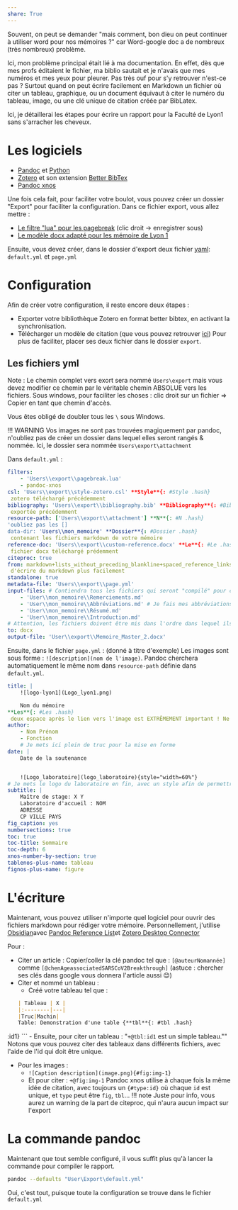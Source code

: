 ```yaml
---
share: True
---
```

Souvent, on peut se demander "mais comment, bon dieu on peut continuer à utiliser word pour nos mémoires ?" car Word-google doc a de nombreux (très nombreux) problème. 

Ici, mon problème principal était lié à ma documentation. En effet, dès que mes profs éditaient le fichier, ma biblio sautait et je n'avais que mes numéros et mes yeux pour pleurer. Pas très ouf pour s'y retrouver n'est-ce pas ? Surtout quand on peut écrire facilement en Markdown un fichier où citer un tableau, graphique, ou un document équivaut à citer le numéro du tableau, image, ou une clé unique de citation créée par BibLatex.

Ici, je détaillerai les étapes pour écrire un rapport pour la Faculté de Lyon1 sans s'arracher les cheveux.

# Les logiciels

- [Pandoc](https://pandoc.org/) et [Python](https://pypi.org/)
- [Zotero](https://www.zotero.org/) et son extension [Better BibTex](https://retorque.re/zotero-better-bibtex/)
- [Pandoc xnos](https://github.com/tomduck/pandoc-xnos)

Une fois cela fait, pour faciliter votre boulot, vous pouvez créer un dossier "Export" pour faciliter la configuration. Dans ce fichier export, vous allez mettre : 
- [Le filtre "lua" pour les pagebreak](https://raw.githubusercontent.com/pandoc/lua-filters/master/pagebreak/pagebreak.lua) (clic droit -> enregistrer sous)
- [Le modèle docx adapté pour les mémoire de Lyon 1](https://docs.google.com/document/d/1P285wZw6rle2CIIC3f3HY3Ja64pHjQYq/edit?usp=sharing&ouid=109400928673768266798&rtpof=true&sd=true)

Ensuite, vous devez créer, dans le dossier d'export deux fichier [yaml](https://fr.wikipedia.org/wiki/YAML): `default.yml` et `page.yml`

# Configuration

Afin de créer votre configuration, il reste encore deux étapes : 
- Exporter votre bibliothèque Zotero en format better bibtex, en activant la synchronisation.
- Télécharger un modèle de citation (que vous pouvez retrouver [ici](https://www.zotero.org/styles))
Pour plus de faciliter, placer ses deux fichier dans le dossier `export`.

## Les fichiers yml

Note : Le chemin complet vers exort sera nommé `Users\export` mais vous devez modifier ce chemin par le véritable chemin ABSOLUE vers les fichiers. Sous windows, pour faciliter les choses : clic droit sur un fichier => Copier en tant que chemin d'accès.

Vous êtes obligé de doubler tous les `\` sous Windows. 

!!! WARNING
	Vos images ne sont pas trouvées magiquement par pandoc, n'oubliez pas de créer un dossier dans lequel elles seront rangés & nommée. 
	Ici, le dossier sera nommée `Users\export\attachment`

Dans `default.yml` : 
```yml
filters:
	- 'Users\\export\\pagebreak.lua'
	- pandoc-xnos
csl: 'Users\\export\\style-zotero.csl' **Style**{: #Style .hash}  
 zotero téléchargé précédemment
bibliography: 'Users\\export\\bibliography.bib' **Bibliography**{: #Bibliography .hash}  
 exportée précédemment 
resource-path: ['Users\\export\\attachment'] **N**{: #N .hash}  
'oubliez pas les []
data-dir: 'Users\\mon_memoire' **Dossier**{: #Dossier .hash}  
 contenant les fichiers markdown de votre mémoire
reference-doc: 'Users\\export\\custom-reference.docx' **Le**{: #Le .hash}  
 fichier docx téléchargé prédemment
citeproc: true
from: markdown+lists_without_preceding_blankline+spaced_reference_links+hard_line_breaks+yaml_metadata_block+implicit_figures **Permet**{: #Permet .hash}  
 d'écrire du markdown plus facilement
standalone: true
metadata-file: 'Users\\export\\page.yml' 
input-files: # Contiendra tous les fichiers qui seront "compilé" pour créer votre mémoire. Ci-dessous un exemple
	- 'User\\mon_memoire\\Remerciements.md'
	- 'User\\mon_memoire\\Abbréviations.md' # Je fais mes abbréviations à la main, mais pandoc permet aussi de faire un fichier automatiquement exprès
	- 'User\\mon_memoire\\Résumé.md'
	- 'User\\mon_memoire\\Introduction.md'
# Attention, les fichiers doivent être mis dans l'ordre dans lequel ils doivent être lu. 
to: docx
output-file: 'User\\export\\Memoire_Master_2.docx'
```


Ensuite, dans le fichier `page.yml` : (donné à titre d'exemple)
Les images sont sous forme : `![description](nom de l'image)`. Pandoc cherchera automatiquement le même nom dans `resource-path` définie dans `default.yml`.
```yml
title: |
	![logo-lyon1](Logo_lyon1.png)  

	Nom du mémoire
**Les**{: #Les .hash}  
 deux espace après le lien vers l'image est EXTRÊMEMENT important ! Ne les oubliez pas.
author: 
	- Nom Prénom
	- Fonction
	# Je mets ici plein de truc pour la mise en forme
date: |
	Date de la soutenance


	![Logo_laboratoire](logo_laboratoire){style="width=60%"}  
# Je mets le logo du laboratoire en fin, avec un style afin de permettre à pandoc de forcer le centrage de l'image.
subtitle: |
	Maître de stage: X Y
	Laboratoire d'accueil : NOM
	ADRESSE
	CP VILLE PAYS
fig_caption: yes
numbersections: true
toc: true
toc-title: Sommaire
toc-depth: 6
xnos-number-by-section: true
tablenos-plus-name: tableau
fignos-plus-name: figure
```


# L'écriture
Maintenant, vous pouvez utiliser n'importe quel logiciel pour ouvrir des fichiers markdown pour rédiger votre mémoire. 
Personnellement, j'utilise [Obsidian](https://obsidian.md/)avec [Pandoc Reference List](https://github.com/mgmeyers/obsidian-pandoc-reference-list)et [Zotero Desktop Connector](https://github.com/mgmeyers/obsidian-zotero-desktop-connector)

Pour :
- Citer un article : Copier/coller la clé pandoc tel que : `[@auteurNomannée]` comme `[@chenAgeassociatedSARSCoV2Breakthrough]` (astuce : chercher ses clés dans google vous donnera l'article aussi 😊)
- Citer et nommé un tableau : 
	- Créé votre tableau tel que : 
	```md
	| Tableau | X |
	|:--------|---|
	|Truc|Machin|
	Table: Demonstration d'une table {**tbl**{: #tbl .hash}  
:id1}
	```
	- Ensuite, pour citer un tableau : "`+@tbl:id1` est un simple tableau.""
	Notons que vous pouvez citer des tableaux dans différents fichiers, avec l'aide de l'id qui doit être unique.
- Pour les images : 
	- `![Caption description](image.png){#fig:img-1}`
	- Et pour citer : `+@fig:img-1`
Pandoc xnos utilise à chaque fois la même idée de citation, avec toujours un `{#type:id}` où chaque `id` est unique, et `type` peut être `fig`, `tbl`... 
!!! note
	Juste pour info, vous aurez un warning de la part de citeproc, qui n'aura aucun impact sur l'export

# La commande pandoc
Maintenant que tout semble configuré, il vous suffit plus qu'à lancer la commande pour compiler le rapport. 

```sh
pandoc --defaults "User\Export\default.yml"
```

Oui, c'est tout, puisque toute la configuration se trouve dans le fichier `default.yml`